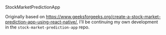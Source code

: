 StockMarketPredictionApp

Originally based on https://www.geeksforgeeks.org/create-a-stock-market-prediction-app-using-react-native/, I'll be continuing my own development in the `stock-market-prediction-app` repo.
